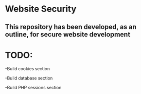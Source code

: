# Website Security
## This repository has been developed, as an outline, for secure website development

# TODO:

-Build cookies section

-Build database section

-Build PHP sessions section
